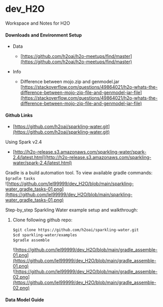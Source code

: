 # dev_H2O
Workspace and Notes for H2O

#### Downloads and Environment Setup
- Data
  - [https://github.com/h2oai/h2o-meetups/find/master](https://github.com/h2oai/h2o-meetups/find/master) <br/>

- Info
  - Difference between mojo.zip and genmodel.jar
    [https://stackoverflow.com/questions/49864021/h2o-whats-the-difference-between-mojo-zip-file-and-genmodel-jar-file](https://stackoverflow.com/questions/49864021/h2o-whats-the-difference-between-mojo-zip-file-and-genmodel-jar-file) <br/>

#### Github Links
- [https://github.com/h2oai/sparkling-water.git](https://github.com/h2oai/sparkling-water.git) <br/>

Using Spark v2.4 <br/>
- [http://h2o-release.s3.amazonaws.com/sparkling-water/spark-2.4/latest.html](http://h2o-release.s3.amazonaws.com/sparkling-water/spark-2.4/latest.html) <br/>

Gradle is a build automation tool. To view available gradle commands: <br/>
`$gradle tasks` <br/>
![https://github.com/lel99999/dev_H2O/blob/main/sparkling-water_gradle_tasks-01.png](https://github.com/lel99999/dev_H2O/blob/main/sparkling-water_gradle_tasks-01.png) <br/>

Step-by_step Sparkling Water example setup and walkthrough: <br/>
1) Clone following github repo:
   ```
   $git clone https://github.com/h2oai/sparkling-water.git
   $cd sparkling-water/examples
   $gradle assemble
   ```
   ![https://github.com/lel99999/dev_H2O/blob/main/gradle_assemble-01.png](https://github.com/lel99999/dev_H2O/blob/main/gradle_assemble-01.png) <br/>
   ![https://github.com/lel99999/dev_H2O/blob/main/gradle_assemble-02.png](https://github.com/lel99999/dev_H2O/blob/main/gradle_assemble-02.png) <br/>
   
   

#### Data Model Guide
